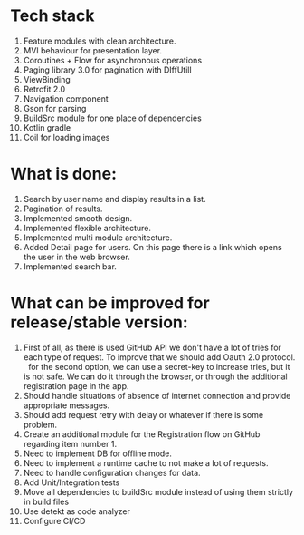 # Tech stack

1. Feature modules with clean architecture.
2. MVI behaviour for presentation layer.
3. Coroutines + Flow for asynchronous operations
4. Paging library 3.0 for pagination with DIffUtill
5. ViewBinding 
6. Retrofit 2.0
7. Navigation component
8. Gson for parsing
9. BuildSrc module for one place of dependencies
10. Kotlin gradle
11. Coil for loading images

# What is done:

1. Search by user name and display results in a list.
2. Pagination of results.
3. Implemented smooth design.
4. Implemented flexible architecture.
5. Implemented multi module architecture.
6. Added Detail page for users. On this page there is a link which opens the user in the web browser.
7. Implemented search bar.

# What can be improved for release/stable version:

1. First of all, as there is used GitHub API we don't have a lot of tries for each type of request. To improve that we should add Oauth 2.0 protocol. 
  for the second option, we can use a secret-key to increase tries, but it is not safe. We can do it through the browser, or through the additional registration page in the app.
2. Should handle situations of absence of internet connection and provide appropriate messages.
3. Should add request retry with delay or whatever if there is some problem.
4. Create an additional module for the Registration flow on GitHub regarding item number 1.
5. Need to implement DB for offline mode.
6. Need to implement a runtime cache to not make a lot of requests.
7. Need to handle configuration changes for data.
8. Add Unit/Integration tests
9. Move all dependencies to buildSrc module instead of using them strictly in build files
10. Use detekt as code analyzer
11. Configure CI/CD
